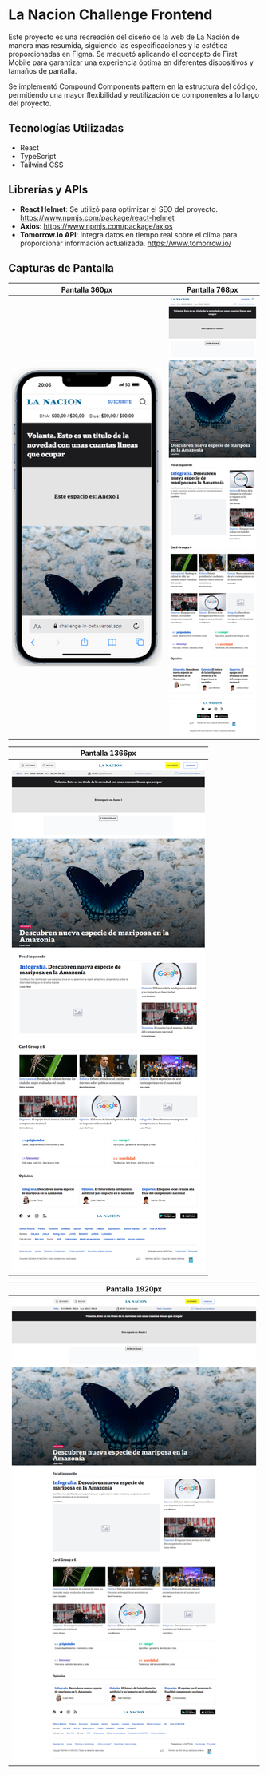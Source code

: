 # La Nacion Challenge Frontend

Este proyecto es una recreación del diseño de la web de La Nación de manera mas resumida, siguiendo las especificaciones y la estética proporcionadas en Figma. Se maquetó aplicando el concepto de First Mobile para garantizar una experiencia óptima en diferentes dispositivos y tamaños de pantalla.

Se implementó Compound Components pattern en la estructura del código, permitiendo una mayor flexibilidad y reutilización de componentes a lo largo del proyecto.

## Tecnologías Utilizadas

- React
- TypeScript
- Tailwind CSS

## Librerías y APIs

- **React Helmet**: Se utilizó para optimizar el SEO del proyecto. https://www.npmjs.com/package/react-helmet
- **Axios**: https://www.npmjs.com/package/axios
- **Tomorrow.io API**: Integra datos en tiempo real sobre el clima para proporcionar información actualizada. https://www.tomorrow.io/

## Capturas de Pantalla

| Pantalla 360px              | Pantalla 768px              |
|-----------------------------|-----------------------------|
| <img src="./phone.PNG" alt="Pantalla 360px" width="360"> | <img src="./tablet.png" alt="Pantalla 768px" width="100%"> |

| Pantalla 1366px             |
|-----------------------------|
| <img src="./notebook.png" alt="Pantalla 1366px" width="100%"> |

| Pantalla 1920px             |
|-----------------------------|
| <img src="./desktop.png" alt="Pantalla 1920px" width="100%"> |


